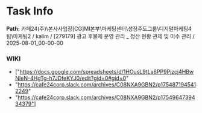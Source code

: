 # Task Info

**Path:** 카페24(주)\본사사업장\[CG]MI본부\마케팅센터\성장주도그룹\디지털마케팅4팀\마케팅2 / kalim / [279179] 광고 후불제 운영 관리 _ 정산 현황 관제 및 미수 관리 / 2025-08-01_00-00-00

### WIKI
- ["https://docs.google.com/spreadsheets/d/1HOusL9tLa6PP9Pjzcj4HBwNIeN-4HgTg-h7JDfeKYJ0/edit?gid=0#gid=0"
- "https://cafe24corp.slack.com/archives/C08NXA9GBN2/p1754871945412249"
- "https://cafe24corp.slack.com/archives/C08NXA9GBN2/p1754964739434379"]


